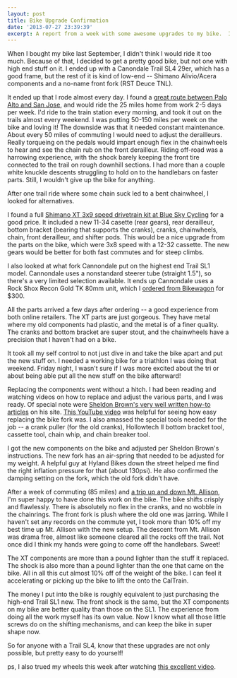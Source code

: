 ```yaml
---
layout: post
title: Bike Upgrade Confirmation
date: '2013-07-27 23:39:39'
excerpt: A report from a week with some awesome upgrades to my bike.  I learned a lot about bikes, adjustments, and found some great resources in doing this project.
---
```


When I bought my bike last September, I didn't think I would ride it too much. Because of that, I decided to get a pretty good bike, but not one with high end stuff on it. I ended up with a Canondale Trail SL4 29er, which has a good frame, but the rest of it is kind of low-end -- Shimano Alivio/Acera components and a no-name front fork (RST Deuce TNL).

It ended up that I rode almost every day. I found a [great route between Palo Alto and San Jose](http://app.strava.com/activities/69337629), and would ride the 25 miles home from work 2-5 days per week. I'd ride to the train station every morning, and took it out on the trails almost every weekend. I was putting 50-150 miles per week on the bike and loving it! The downside was that it needed constant maintenance. About every 50 miles of commuting I would need to adjust the derailleurs. Really torqueing on the pedals would impart enough flex in the chainwheels to hear and see the chain rub on the front derailleur. Riding off-road was a harrowing experience, with the shock barely keeping the front tire connected to the trail on rough downhill sections. I had more than a couple white knuckle descents struggling to hold on to the handlebars on faster parts. Still, I wouldn't give up the bike for anything.

After one trail ride where some chain suck led to a bent chainwheel, I looked for alternatives.

I found a full [Shimano XT 3x9 speed drivetrain kit at Blue Sky Cycling](http://www.blueskycycling.com/product/5440/67/Shimano_XT_M770_Kit_9_Speed.htm) for a good price. It included a new 11-34 casette (rear gears), rear derailleur, bottom bracket (bearing that supports the cranks), cranks, chainwheels, chain, front derailleur, and shifter pods. This would be a nice upgrade from the parts on the bike, which were 3x8 speed with a 12-32 cassette. The new gears would be better for both fast commutes and for steep climbs.

I also looked at what fork Cannondale put on the highest end Trail SL1 model. Cannondale uses a nonstandard steerer tube (straight 1.5"), so there's a very limited selection available. It ends up Cannondale uses a Rock Shox Recon Gold TK 80mm unit, which I [ordered from Bikewagon](http://www.bikewagon.com/rock-shox-recon-gold-tk-120mm-29er-fork-solo-air-1-5in-black) for $300.

All the parts arrived a few days after ordering -- a good experience from both online retailers. The XT parts are just gorgeous. They have metal where my old components had plastic, and the metal is of a finer quality. The cranks and bottom bracket are super stout, and the chainwheels have a precision that I haven't had on a bike.

It took all my self control to not just dive in and take the bike apart and put the new stuff on. I needed a working bike for a triathlon I was doing that weekend. Friday night, I wasn't sure if I was more excited about the tri or about being able put all the new stuff on the bike afterward!

Replacing the components went without a hitch. I had been reading and watching videos on how to replace and adjust the various parts, and I was ready. Of special note were [Sheldon Brown's very well written how-to articles](http://sheldonbrown.com/) on his site. [This YouTube video](http://www.youtube.com/watch?v=L86lBd4KwsM) was helpful for seeing how easy replacing the bike fork was. I also amassed the special tools needed for the job -- a crank puller (for the old cranks), Hollowtech II bottom bracket tool, cassette tool, chain whip, and chain breaker tool.

I got the new components on the bike and adjusted per Sheldon Brown's instructions. The new fork has an air-spring that needed to be adjusted for my weight. A helpful guy at Hyland Bikes down the street helped me find the right inflation pressure for that (about 130psi). He also confirmed the damping setting on the fork, which the old fork didn't have.

After a week of commuting (85 miles) and [a trip up and down Mt. Allison](http://app.strava.com/activities/70196641), I'm super happy to have done this work on the bike. The bike shifts crisply and flawlessly. There is absolutely no flex in the cranks, and no wobble in the chainrings. The front fork is plush where the old one was jarring. While I haven't set any records on the commute yet, I took more than 10% off my best time up Mt. Allison with the new setup. The descent from Mt. Allison was drama free, almost like someone cleared all the rocks off the trail. Not once did I think my hands were going to come off the handlebars. Sweet!

The XT components are more than a pound lighter than the stuff it replaced. The shock is also more than a pound lighter than the one that came on the bike. All in all this cut almost 10% off of the weight of the bike. I can feel it accelerating or picking up the bike to lift the onto the CalTrain.

The money I put into the bike is roughly equivalent to just purchasing the high-end Trail SL1 new. The front shock is the same, but the XT components on my bike are better quality than those on the SL1. The experience from doing all the work myself has its own value. Now I know what all those little screws do on the shifting mechanisms, and can keep the bike in super shape now.

So for anyone with a Trail SL4, know that these upgrades are not only possible, but pretty easy to do yourself!

ps, I also trued my wheels this week after watching [this excellent video](http://www.youtube.com/watch?v=bcZ1jjB_AdQ).

